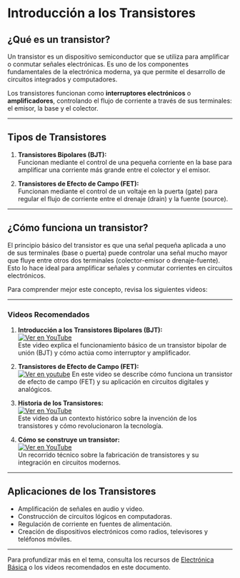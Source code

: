 # Introducción a los Transistores

## **¿Qué es un transistor?**
Un transistor es un dispositivo semiconductor que se utiliza para amplificar o conmutar señales electrónicas. Es uno de los componentes fundamentales de la electrónica moderna, ya que permite el desarrollo de circuitos integrados y computadores.

Los transistores funcionan como **interruptores electrónicos** o **amplificadores**, controlando el flujo de corriente a través de sus terminales: el emisor, la base y el colector.

---

## **Tipos de Transistores**
1. **Transistores Bipolares (BJT):**  
   Funcionan mediante el control de una pequeña corriente en la base para amplificar una corriente más grande entre el colector y el emisor.
   
2. **Transistores de Efecto de Campo (FET):**  
   Funcionan mediante el control de un voltaje en la puerta (gate) para regular el flujo de corriente entre el drenaje (drain) y la fuente (source).

---

## **¿Cómo funciona un transistor?**
El principio básico del transistor es que una señal pequeña aplicada a uno de sus terminales (base o puerta) puede controlar una señal mucho mayor que fluye entre otros dos terminales (colector-emisor o drenaje-fuente). Esto lo hace ideal para amplificar señales y conmutar corrientes en circuitos electrónicos.

Para comprender mejor este concepto, revisa los siguientes videos:

---

### **Videos Recomendados**

1. **Introducción a los Transistores Bipolares (BJT):**  
   [![Ver en YouTube](https://img.youtube.com/vi/w14cvydBC8g/0.jpg)](https://youtu.be/w14cvydBC8g?si=nIxofZrwBecijwMV)  
   Este video explica el funcionamiento básico de un transistor bipolar de unión (BJT) y cómo actúa como interruptor y amplificador.  

2. **Transistores de Efecto de Campo (FET):**  
   [![Ver en youtube](https://img.youtube.com/vi/Mdx0kRz-IFo/0.jpg)](https://youtu.be/Mdx0kRz-IFo?si=erloTNEKr4UfGk7y) 
   En este video se describe cómo funciona un transistor de efecto de campo (FET) y su aplicación en circuitos digitales y analógicos.

4. **Historia de los Transistores:**  
   [![Ver en YouTube](https://img.youtube.com/vi/7ukDKVHnac4/0.jpg)](https://www.youtube.com/watch?v=7ukDKVHnac4)  
   Este video da un contexto histórico sobre la invención de los transistores y cómo revolucionaron la tecnología.

5. **Cómo se construye un transistor:**  
   [![Ver en YouTube](https://img.youtube.com/vi/IcrBqCFLHIY/0.jpg)](https://www.youtube.com/watch?v=IcrBqCFLHIY)  
   Un recorrido técnico sobre la fabricación de transistores y su integración en circuitos modernos.

---

## **Aplicaciones de los Transistores**
- Amplificación de señales en audio y video.
- Construcción de circuitos lógicos en computadoras.
- Regulación de corriente en fuentes de alimentación.
- Creación de dispositivos electrónicos como radios, televisores y teléfonos móviles.

---

Para profundizar más en el tema, consulta los recursos de [Electrónica Básica](https://www.allaboutcircuits.com/) o los videos recomendados en este documento.

